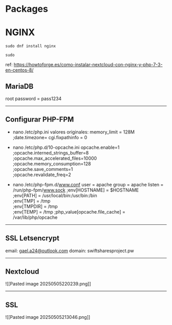# Packages


# NGINX
```{Bash}
sudo dnf install nginx

sudo 
```

ref: https://howtoforge.es/como-instalar-nextcloud-con-nginx-y-php-7-3-en-centos-8/


## MariaDB

root password = pass1234


___
## Configurar PHP-FPM

- nano /etc/php.ini
valores originales:
memory_limit = 128M
;date.timezone=
cgi.fixpathinfo = 0

- nano /etc/php.d/10-opcache.ini
opcache.enable=1
;opcache.interned_strings_buffer=8
;opcache.max_accelerated_files=10000
;opcache.memory_consumption=128  
;opcache.save_comments=1  
;opcache.revalidate_freq=2

- nano /etc/php-fpm.d/www.conf
user = apache
group = apache
listen = /run/php-fpm/www.sock
;env[HOSTNAME] = $HOSTNAME  
;env[PATH] = /usr/local/bin:/usr/bin:/bin  
;env[TMP] = /tmp  
;env[TMPDIR] = /tmp  
;env[TEMP] = /tmp
;php_value[opcache.file_cache] = /var/lib/php/opcache


___

## SSL Letsencrypt

email: gael.a24@outlook.com
domain: swiftsharesproject.pw


____
## Nextcloud

![[Pasted image 20250505220239.png]]





____
## SSL

![[Pasted image 20250505213046.png]]

